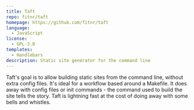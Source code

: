 ```yaml
---
title: Taft
repo: fitnr/taft
homepage: https://github.com/fitnr/taft
language:
  - JavaScript
license:
  - GPL-3.0
templates:
  - Handlebars
description: Static site generator for the command line
---
```


Taft's goal is to allow building static sites from the command line, without extra config files. It's ideal for a workflow based around a Makefile. It does away with config files or init commands - the command used to build the site tells the story. Taft is lightning fast at the cost of doing away with some bells and whistles.
